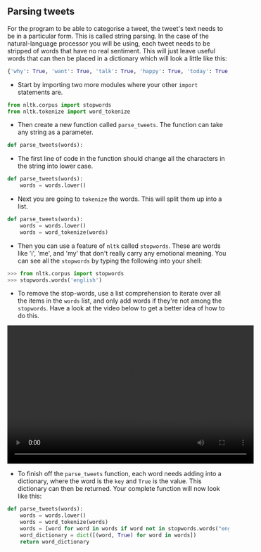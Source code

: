 ## Parsing tweets

For the program to be able to categorise a tweet, the tweet's text needs to be in a particular form. This is called string parsing. In the case of the natural-language processor you will be using, each tweet needs to be stripped of words that have no real sentiment. This will just leave useful words that can then be placed in a dictionary which will look a little like this:

```python
{'why': True, 'want': True, 'talk': True, 'happy': True, 'today': True, 'hello': True}
```

- Start by importing two more modules where your other `import` statements are.

```python
from nltk.corpus import stopwords
from nltk.tokenize import word_tokenize
```

- Then create a new function called `parse_tweets`. The function can take any string as a parameter.

```python
def parse_tweets(words):
```

- The first line of code in the function should change all the characters in the string into lower case.

```python
def parse_tweets(words):
	words = words.lower()
```

- Next you are going to `tokenize` the words. This will split them up into a list.
```python
def parse_tweets(words):
	words = words.lower()
	words = word_tokenize(words)
```

- Then you can use a feature of `nltk` called `stopwords`. These are words like 'i', 'me', and 'my' that don't really carry any emotional meaning. You can see all the `stopwords` by typing the following into your shell:

```python
>>> from nltk.corpus import stopwords
>>> stopwords.words('english')
```

- To remove the stop-words, use a list comprehension to iterate over all the items in the `words` list, and only add words if they're not among the `stopwords`. Have a look at the video below to get a better idea of how to do this.

<video width="560" height="315" controls>
<source src="images/vid_10.webm" type="video/webm">
Your browser does not support WebM video, so try FireFox or Chrome.
</video>

- To finish off the `parse_tweets` function, each word needs adding into a dictionary, where the word is the `key` and `True` is the value. This dictionary can then be returned. Your complete function will now look like this:

```python
def parse_tweets(words):
    words = words.lower()
    words = word_tokenize(words)
    words = [word for word in words if word not in stopwords.words("english")]
    word_dictionary = dict([(word, True) for word in words])
    return word_dictionary
```
